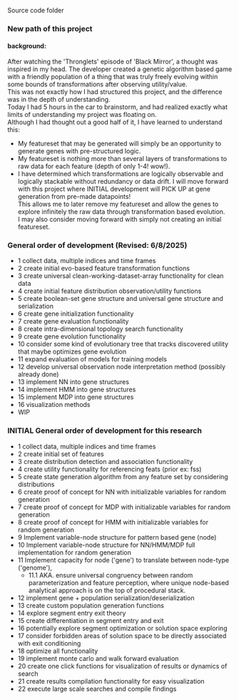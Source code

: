 Source code folder


### New path of this project

#### background:
After watching the 'Thronglets' episode of 'Black Mirror', a thought was inspired in my head. The developer created a
genetic algorithm based game with a friendly population of a thing that was truly freely evolving within some bounds of transformations after observing utility/value. <br>
This was not exactly how I had structured this project, and the difference was in the depth of understanding. <br>
Today I had 5 hours in the car to brainstorm, and had realized exactly what limits of understanding my project was floating on. <br>
Although I had thought out a good half of it, I have learned to understand this:
- My featureset that may be generated will simply be an opportunity to generate genes with pre-structured logic.
- My featureset is nothing more than several layers of transformations to raw data for each feature (depth of only 1-4! wow!).
- I have determined which transformations are logically observable and logically stackable without redundancy or data drift.
I will move forward with this project where INITIAL development will PICK UP at gene generation from pre-made datapoints! <br>
This allows me to later remove my featureset and allow the genes to explore infinitely the raw data through transformation based evolution. <br>
I may also consider moving forward with simply not creating an initial featureset.

### General order of development (Revised: 6/8/2025)

- 1 collect data, multiple indices and time frames
- 2 create initial evo-based feature transformation functions
- 3 create universal clean-working-dataset-array functionality for clean data
- 4 create initial feature distribution observation/utility functions
- 5 create boolean-set gene structure and universal gene structure and serialization
- 6 create gene initialization functionality
- 7 create gene evaluation functionality
- 8 create intra-dimensional topology search functionality
- 9 create gene evolution functionality
- 10 consider some kind of evolutionary tree that tracks discovered utility that maybe optimizes gene evolution
- 11 expand evaluation of models for training models
- 12 develop universal observation node interpretation method (possibly already done)
- 13 implement NN into gene structures
- 14 implement HMM into gene structures
- 15 implement MDP into gene structures
- 16 visualization methods
- WIP



### INITIAL General order of development for this research

- 1 collect data, multiple indices and time frames
- 2 create initial set of features
- 3 create distribution detection and association functionality
- 4 create utility functionality for referencing feats (prior ex: fss)
- 5 create state generation algorithm from any feature set by considering distributions
- 6 create proof of concept for NN with initializable variables for random generation
- 7 create proof of concept for MDP with initializable variables for random generation
- 8 create proof of concept for HMM with initializable variables for random generation
- 9 Implement variable-node structure for pattern based gene (node)
- 10 Implement variable-node structure for NN/HMM/MDP full implementation for random generation
- 11 Implement capacity for node ('gene') to translate between node-type ('genome'),
  - 11.1 AKA. ensure universal congruency between random parameterization and feature perception, where unique node-based analytical approach is on the top of procedural stack.
- 12 implement gene + population serialization/deserialization
- 13 create custom population generation functions
- 14 explore segment entry exit theory
- 15 create differentiation in segment entry and exit
- 16 potentially explore segment optimization or solution space exploring
- 17 consider forbidden areas of solution space to be directly associated with exit conditioning
- 18 optimize all functionality
- 19 implement monte carlo and walk forward evaluation
- 20 create one click functions for visualization of results or dynamics of search
- 21 create results compilation functionality for easy visualization
- 22 execute large scale searches and compile findings

